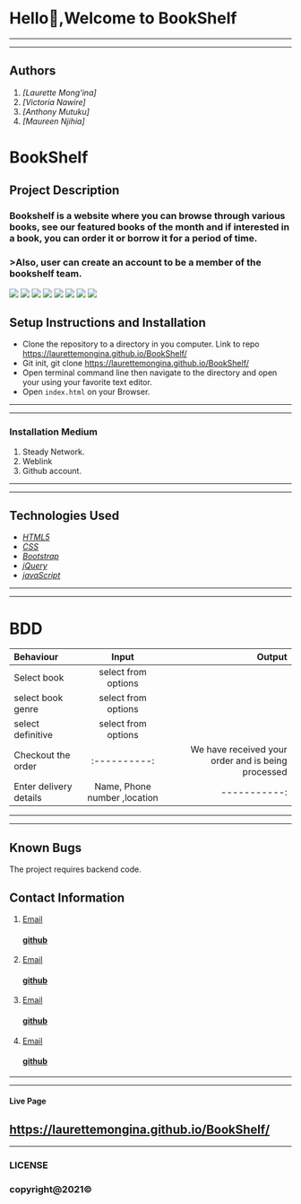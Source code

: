 # Hello:wave:,Welcome to **BookShelf**
---
***
## Authors
1.  *[Laurette Mong'ina]*
2. *[Victoria Nawire]*
3. *[Anthony Mutuku]*
4. *[Maureen Njihia]*
# **BookShelf**
##  Project Description
### Bookshelf is a website where you can browse through various books, see our featured books of the month and if interested in a book, you can order it or borrow it for a period of time.
### >Also, user can create an account to be a member of the bookshelf team.
<img src="./Images/1.png">
<img src="./Images/2.png">
<img src="./Images/3.png">
<img src="./Images/4.png">
<img src="./Images/5.png">
<img src="./Images/6.png">
<img src="./Images/7.png">
<img src="./Images/8.png">

## Setup Instructions and Installation
- Clone the repository to a directory in you computer. Link to repo https://laurettemongina.github.io/BookShelf/
- Git init, git clone https://laurettemongina.github.io/BookShelf/
- Open terminal command line then navigate to the directory and open your using your favorite text editor.
- Open `index.html` on your Browser.
---
***
### Installation Medium
1. Steady Network.
2. Weblink
3. Github account.
---
***
## Technologies Used
* *[HTML5](https://github.com/topics/html5)*
* *[CSS](https://github.com/topics/css3)*
* *[Bootstrap](https://github.com/topics/bootstrap)*
* *[jQuery](https://github.com/topics/javascript)*
* *[javaScript](https://github.com/topics/javascript)*
---
***
# BDD
| Behaviour      | Input        | Output       |
| :------------- | :----------: | -----------: |
|  Select book |   select from options |   |
| select book genre |select from options  |  |
|select definitive | select from options |     |
| Checkout the order| :----------: | We have received your order and is being processed |
| Enter delivery details| Name, Phone number ,location  | -----------: |
---
***
## Known Bugs
The project requires backend code.
## Contact Information
1. [Email](maureen.njihia@students.moringaschool.com)
   #### [github](https://github.com/Njihia413)
2. [Email](anthony.mutuku@students.moringaschool.com)
   #### [github](anthony64m.github.io)
3. [Email](victoria.njihia@students.moringaschool.com)
   #### [github](https://github.com/victorianawire)
4. [Email](laurette.morara@students.moringaschool.com)
   #### [github](https://github.com/LauretteMongina)
---
***
#### Live Page
https://laurettemongina.github.io/BookShelf/
---
***
### LICENSE
### copyright@2021©

